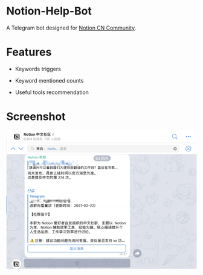 # Notion-Help-Bot

A Telegram bot designed for [Notion CN Community](https://t.me/Notionso).

# Features

- Keywords triggers

- Keyword mentioned counts

- Useful tools recommendation


# Screenshot
![img](res/chinese.png)